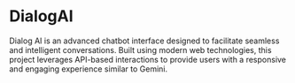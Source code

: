 # DialogAI
 Dialog AI is an advanced chatbot interface designed to facilitate seamless and intelligent conversations. Built using modern web technologies, this project leverages API-based interactions to provide users with a responsive and engaging experience similar to Gemini.
